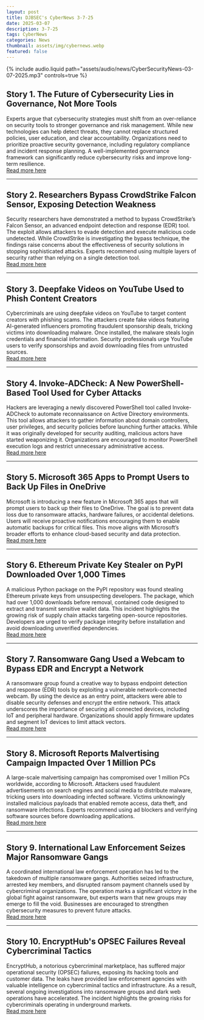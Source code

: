 ```yaml
---
layout: post
title: DJBSEC's CyberNews 3-7-25
date: 2025-03-07
description: 3-7-25
tags: CyberNews
categories: News
thumbnail: assets/img/cybernews.webp
featured: false
---
```


<div class="row mt-3">
    <div class="col-sm mt-3 mt-md-0">
        {% include audio.liquid path="assets/audio/news/CyberSecurityNews-03-07-2025.mp3" controls=true %}
    </div>
</div>

## Story 1. The Future of Cybersecurity Lies in Governance, Not More Tools

Experts argue that cybersecurity strategies must shift from an over-reliance on security tools to stronger governance and risk management. While new technologies can help detect threats, they cannot replace structured policies, user education, and clear accountability. Organizations need to prioritize proactive security governance, including regulatory compliance and incident response planning. A well-implemented governance framework can significantly reduce cybersecurity risks and improve long-term resilience.  
[Read more here](https://www.darkreading.com/cyber-risk/cybersecurity-future-governance-not-more-tools)

---

## Story 2. Researchers Bypass CrowdStrike Falcon Sensor, Exposing Detection Weakness

Security researchers have demonstrated a method to bypass CrowdStrike’s Falcon Sensor, an advanced endpoint detection and response (EDR) tool. The exploit allows attackers to evade detection and execute malicious code undetected. While CrowdStrike is investigating the bypass technique, the findings raise concerns about the effectiveness of security solutions in stopping sophisticated attacks. Experts recommend using multiple layers of security rather than relying on a single detection tool.  
[Read more here](https://cybersecuritynews.com/researchers-bypassed-crowdstrike-falcon-sensor/)

---

## Story 3. Deepfake Videos on YouTube Used to Phish Content Creators

Cybercriminals are using deepfake videos on YouTube to target content creators with phishing scams. The attackers create fake videos featuring AI-generated influencers promoting fraudulent sponsorship deals, tricking victims into downloading malware. Once installed, the malware steals login credentials and financial information. Security professionals urge YouTube users to verify sponsorships and avoid downloading files from untrusted sources.  
[Read more here](https://www.darkreading.com/remote-workforce/deepfake-videos-youtube-phish-creators)

---

## Story 4. Invoke-ADCheck: A New PowerShell-Based Tool Used for Cyber Attacks

Hackers are leveraging a newly discovered PowerShell tool called Invoke-ADCheck to automate reconnaissance on Active Directory environments. This tool allows attackers to gather information about domain controllers, user privileges, and security policies before launching further attacks. While it was originally developed for security auditing, malicious actors have started weaponizing it. Organizations are encouraged to monitor PowerShell execution logs and restrict unnecessary administrative access.  
[Read more here](https://cybersecuritynews.com/invokeadcheck-powershell-based-tool/)

---

## Story 5. Microsoft 365 Apps to Prompt Users to Back Up Files in OneDrive

Microsoft is introducing a new feature in Microsoft 365 apps that will prompt users to back up their files to OneDrive. The goal is to prevent data loss due to ransomware attacks, hardware failures, or accidental deletions. Users will receive proactive notifications encouraging them to enable automatic backups for critical files. This move aligns with Microsoft’s broader efforts to enhance cloud-based security and data protection.  
[Read more here](https://www.bleepingcomputer.com/news/microsoft/microsoft-365-apps-will-prompt-users-to-back-up-files-in-onedrive/)

---

## Story 6. Ethereum Private Key Stealer on PyPI Downloaded Over 1,000 Times

A malicious Python package on the PyPI repository was found stealing Ethereum private keys from unsuspecting developers. The package, which had over 1,000 downloads before removal, contained code designed to extract and transmit sensitive wallet data. This incident highlights the growing risk of supply chain attacks targeting open-source repositories. Developers are urged to verify package integrity before installation and avoid downloading unverified dependencies.  
[Read more here](https://www.bleepingcomputer.com/news/security/ethereum-private-key-stealer-on-pypi-downloaded-over-1-000-times/)

---

## Story 7. Ransomware Gang Used a Webcam to Bypass EDR and Encrypt a Network

A ransomware group found a creative way to bypass endpoint detection and response (EDR) tools by exploiting a vulnerable network-connected webcam. By using the device as an entry point, attackers were able to disable security defenses and encrypt the entire network. This attack underscores the importance of securing all connected devices, including IoT and peripheral hardware. Organizations should apply firmware updates and segment IoT devices to limit attack vectors.  
[Read more here](https://www.bleepingcomputer.com/news/security/ransomware-gang-encrypted-network-from-a-webcam-to-bypass-edr/)

---

## Story 8. Microsoft Reports Malvertising Campaign Impacted Over 1 Million PCs

A large-scale malvertising campaign has compromised over 1 million PCs worldwide, according to Microsoft. Attackers used fraudulent advertisements on search engines and social media to distribute malware, tricking users into downloading infected software. Victims unknowingly installed malicious payloads that enabled remote access, data theft, and ransomware infections. Experts recommend using ad blockers and verifying software sources before downloading applications.  
[Read more here](http://bleepingcomputer.com/news/security/microsoft-says-malvertising-campaign-impacted-1-million-pcs/)

---

## Story 9. International Law Enforcement Seizes Major Ransomware Gangs

A coordinated international law enforcement operation has led to the takedown of multiple ransomware gangs. Authorities seized infrastructure, arrested key members, and disrupted ransom payment channels used by cybercriminal organizations. The operation marks a significant victory in the global fight against ransomware, but experts warn that new groups may emerge to fill the void. Businesses are encouraged to strengthen cybersecurity measures to prevent future attacks.  
[Read more here](https://www.theregister.com/2025/03/06/international_cops_seize_ransomware_gangs/)

---

## Story 10. EncryptHub's OPSEC Failures Reveal Cybercriminal Tactics

EncryptHub, a notorious cybercriminal marketplace, has suffered major operational security (OPSEC) failures, exposing its hacking tools and customer data. The leaks have provided law enforcement agencies with valuable intelligence on cybercriminal tactics and infrastructure. As a result, several ongoing investigations into ransomware groups and dark web operations have accelerated. The incident highlights the growing risks for cybercriminals operating in underground markets.  
[Read more here](https://www.darkreading.com/threat-intelligence/encrypthub-opsec-failures-ttps-big-plans)
